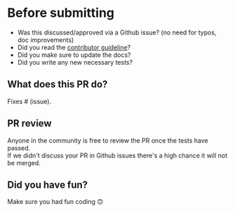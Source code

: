 # Before submitting

- Was this discussed/approved via a Github issue? (no need for typos, doc improvements)
- Did you read the [contributor guideline](https://github.com/williamFalcon/pytorch-lightning/blob/master/.github/CONTRIBUTING.md)?
- Did you make sure to update the docs?   
- Did you write any new necessary tests?  

## What does this PR do?
Fixes # (issue).

## PR review    
Anyone in the community is free to review the PR once the tests have passed.     
If we didn't discuss your PR in Github issues there's a high chance it will not be merged.   

## Did you have fun?
Make sure you had fun coding 🙃
